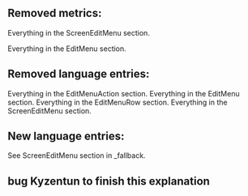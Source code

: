 ## Removed metrics:
Everything in the ScreenEditMenu section.

Everything in the EditMenu section.

## Removed language entries:
Everything in the EditMenuAction section.
Everything in the EditMenu section.
Everything in the EditMenuRow section.
Everything in the ScreenEditMenu section.

## New language entries:
See ScreenEditMenu section in _fallback.


## bug Kyzentun to finish this explanation
